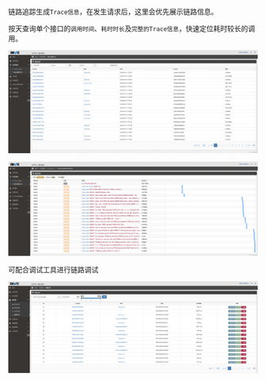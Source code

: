 链路追踪生成`Trace信息`，在发生请求后，这里会优先展示链路信息。

按天查询单个接口的`调用时间`、`耗时时长`及`完整的Trace信息`，快速定位耗时较长的调用。

![image.png](images/watermark,type_d3F5LW1pY3JvaGVp,size_20,text_6K-G5rKD56eR5oqA54mI5p2D5omA5pyJ,color_FFFFFF,shadow_50,t_80,g_se,x_10,y_10-20190806145222698.png)

![image.png](images/watermark,type_d3F5LW1pY3JvaGVp,size_20,text_6K-G5rKD56eR5oqA54mI5p2D5omA5pyJ,color_FFFFFF,shadow_50,t_80,g_se,x_10,y_10-20190806145238165.png)

可配合调试工具进行链路调试

![](images/20190806-145409.png)